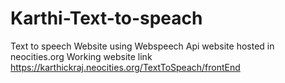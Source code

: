 # Karthi-Text-to-speach
Text to speech Website using Webspeech Api 
website hosted in neocities.org
Working website link https://karthickraj.neocities.org/TextToSpeach/frontEnd
